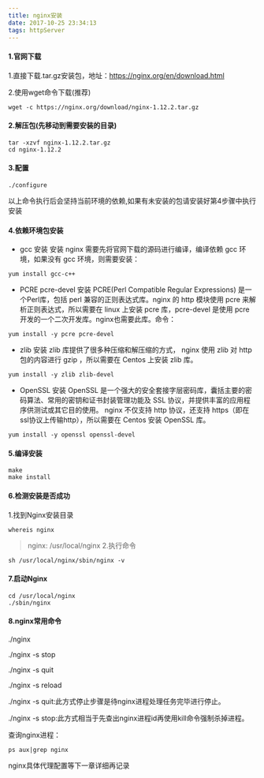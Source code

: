 ```yaml
---
title: nginx安装
date: 2017-10-25 23:34:13
tags: httpServer
---
```

#### 1.官网下载
1.直接下载.tar.gz安装包，地址：https://nginx.org/en/download.html

2.使用wget命令下载(推荐)
```shell
wget -c https://nginx.org/download/nginx-1.12.2.tar.gz
```
#### 2.解压包(先移动到需要安装的目录)
```shell
tar -xzvf nginx-1.12.2.tar.gz
cd nginx-1.12.2
```
#### 3.配置
```shell
./configure
```
以上命令执行后会坚持当前环境的依赖,如果有未安装的包请安装好第4步骤中执行安装

#### 4.依赖环境包安装

- gcc 安装
安装 nginx 需要先将官网下载的源码进行编译，编译依赖 gcc 环境，如果没有 gcc 环境，则需要安装：

```shell
yum install gcc-c++
```

- PCRE pcre-devel 安装
PCRE(Perl Compatible Regular Expressions) 是一个Perl库，包括 perl 兼容的正则表达式库。nginx 的 http 模块使用 pcre 来解析正则表达式，所以需要在 linux 上安装 pcre 库，pcre-devel 是使用 pcre 开发的一个二次开发库。nginx也需要此库。命令：

```shell
yum install -y pcre pcre-devel
```

- zlib 安装
zlib 库提供了很多种压缩和解压缩的方式， nginx 使用 zlib 对 http 包的内容进行 gzip ，所以需要在 Centos 上安装 zlib 库。

```shell
yum install -y zlib zlib-devel
```

- OpenSSL 安装
OpenSSL 是一个强大的安全套接字层密码库，囊括主要的密码算法、常用的密钥和证书封装管理功能及 SSL 协议，并提供丰富的应用程序供测试或其它目的使用。
nginx 不仅支持 http 协议，还支持 https（即在ssl协议上传输http），所以需要在 Centos 安装 OpenSSL 库。

```shell
yum install -y openssl openssl-devel
```
#### 5.编译安装
```shell
make
make install
```
#### 6.检测安装是否成功
1.找到Nginx安装目录
```shell
whereis nginx
```
> nginx: /usr/local/nginx
2.执行命令
```shell
sh /usr/local/nginx/sbin/nginx -v
```
#### 7.启动Nginx
```shell
cd /usr/local/nginx
./sbin/nginx
```
#### 8.nginx常用命令
./nginx 

./nginx -s stop

./nginx -s quit

./nginx -s reload

./nginx -s quit:此方式停止步骤是待nginx进程处理任务完毕进行停止。

./nginx -s stop:此方式相当于先查出nginx进程id再使用kill命令强制杀掉进程。

查询nginx进程：
```shell
ps aux|grep nginx
```
nginx具体代理配置等下一章详细再记录